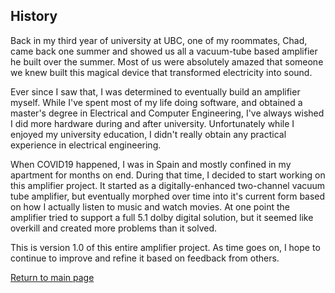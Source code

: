 ## History

Back in my third year of university at UBC, one of my roommates, Chad, came back one summer and showed us all a vacuum-tube based amplifier he built over the summer. Most of us were absolutely amazed that someone we knew built this magical device that transformed electricity into sound.  

Ever since I saw that, I was determined to eventually build an amplifier myself.  While I've spent most of my life doing software, and obtained a master's degree in Electrical and Computer Engineering, I've always wished I did more hardware during and after university.  Unfortunately while I enjoyed my university education, I didn't really obtain any practical experience in electrical engineering.

When COVID19 happened, I was in Spain and mostly confined in my apartment for months on end. During that time, I decided to start working on this amplifier project. It started as a digitally-enhanced two-channel vacuum tube amplifier, but eventually morphed over time into it's current form based on how I actually listen to music and watch movies.  At one point the amplifier tried to support a full 5.1 dolby digital solution, but it seemed like overkill and created more problems than it solved.

This is version 1.0 of this entire amplifier project. As time goes on, I hope to continue to improve and refine it based on feedback from others.

[Return to main page](/)
